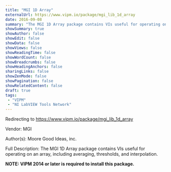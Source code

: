 ```yaml
---
title: "MGI 1D Array"
externalUrl: https://www.vipm.io/package/mgi_lib_1d_array
date: 2016-09-08
summary: "The MGI 1D Array package contains VIs useful for operating on an array, including averaging, thresholds, and interpolation."
showSummary: true
showAuthor: false
showEdit: false
showData: false
showViews: false
showReadingTime: false
showWordCount: false
showBreadcrumbs: false
showHeadingAnchors: false
sharingLinks: false
showZenMode: false
showPagination: false
showRelatedContent: false
draft: true
tags:
 - "VIPM"
 - "NI LabVIEW Tools Network"
---
```


Redirecting to https://www.vipm.io/package/mgi_lib_1d_array

Vendor: MGI

Author(s): Moore Good Ideas, inc.
 
Full Description:
The MGI 1D Array package contains VIs useful for operating on an array, including averaging, thresholds, and interpolation.

**NOTE:  VIPM 2014 or later  is required to install this package.**